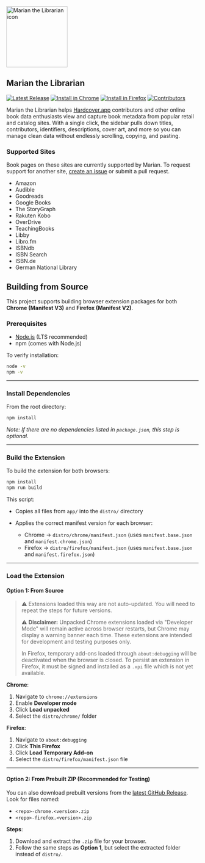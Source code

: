 <img src="src/icons/icon-full.png" alt="Marian the Librarian icon" width="160" />

## Marian the Librarian
[![Latest Release](https://img.shields.io/github/v/release/jacobtender/marian-extension?color=16a34a&label=Latest%20Release)](https://github.com/jacobtender/marian-extension/releases/latest)
[![Install in Chrome](https://img.shields.io/badge/Chrome%20Web%20Store-Install-blue?logo=googlechrome&logoColor=white)](https://chromewebstore.google.com/detail/marian-the-librarian/gpnkkkbefalodcjhgafioibknoingann)
[![Install in Firefox](https://img.shields.io/badge/Firefox%20Add--ons-Install-orange?logo=firefox&logoColor=white)](https://addons.mozilla.org/firefox/addon/marian-the-librarian/)
[![Contributors](https://img.shields.io/github/contributors/jacobtender/marian-extension?color=8b5cf6&logo=github)](https://github.com/jacobtender/marian-extension/graphs/contributors)

Marian the Librarian helps [Hardcover.app](https://hardcover.app/join?referrer_id=8753) contributors and other online book data enthusiasts view and capture book metadata from popular retail and catalog sites. With a single click, the sidebar pulls down titles, contributors, identifiers, descriptions, cover art, and more so you can manage clean data without endlessly scrolling, copying, and pasting.

### Supported Sites
Book pages on these sites are currently supported by Marian. To request support for another site, [create an issue](https://github.com/jacobtender/marian-extension/issues/new?template=site-support-request.md) or submit a pull request.

- Amazon
- Audible
- Goodreads
- Google Books
- The StoryGraph
- Rakuten Kobo
- OverDrive
- TeachingBooks
- Libby
- Libro.fm
- ISBNdb
- ISBN Search 
- ISBN.de
- German National Library


## Building from Source

This project supports building browser extension packages for both **Chrome (Manifest V3)** and **Firefox (Manifest V2)**.

### Prerequisites

* [Node.js](https://nodejs.org/) (LTS recommended)
* npm (comes with Node.js)

To verify installation:

```bash
node -v
npm -v
```

---

### Install Dependencies

From the root directory:

```bash
npm install
```

*Note: If there are no dependencies listed in `package.json`, this step is optional.*

---

### Build the Extension

To build the extension for both browsers:

```bash
npm install
npm run build
```

This script:

* Copies all files from `app/` into the `distro/` directory
* Applies the correct manifest version for each browser:

  * Chrome → `distro/chrome/manifest.json` (uses `manifest.base.json` and `manifest.chrome.json`)
  * Firefox → `distro/firefox/manifest.json` (uses `manifest.base.json` and `manifest.firefox.json`)

---

### Load the Extension

#### Option 1: From Source

> ⚠️ Extensions loaded this way are not auto-updated. You will need to repeat the steps for future versions.
>
> ⚠️ **Disclaimer:** Unpacked Chrome extensions loaded via "Developer Mode" will remain active across browser restarts, but Chrome may display a warning banner each time. These extensions are intended for development and testing purposes only.  
>
> In Firefox, temporary add-ons loaded through `about:debugging` will be deactivated when the browser is closed. To persist an extension in Firefox, it must be signed and installed as a `.xpi` file which is not yet available.
>

**Chrome**:

1. Navigate to `chrome://extensions`
2. Enable **Developer mode**
3. Click **Load unpacked**
4. Select the `distro/chrome/` folder

**Firefox**:

1. Navigate to `about:debugging`
2. Click **This Firefox**
3. Click **Load Temporary Add-on**
4. Select the `distro/firefox/manifest.json` file

---

#### Option 2: From Prebuilt ZIP (Recommended for Testing)

You can also download prebuilt versions from the [latest GitHub Release](https://github.com/jacobtender/marian-extension/releases/latest). Look for files named:

* `<repo>-chrome.<version>.zip`
* `<repo>-firefox.<version>.zip`

**Steps**:

1. Download and extract the `.zip` file for your browser.
2. Follow the same steps as **Option 1**, but select the extracted folder instead of `distro/`.
